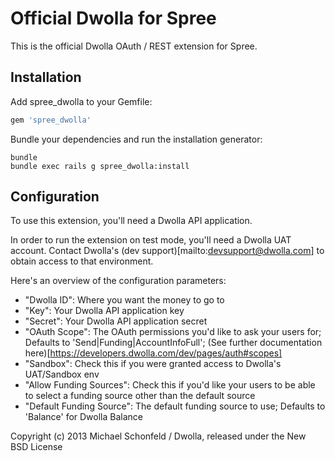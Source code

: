 Official Dwolla for Spree
===========

This is the official Dwolla OAuth / REST extension for Spree.

Installation
------------

Add spree_dwolla to your Gemfile:

```ruby
gem 'spree_dwolla'
```

Bundle your dependencies and run the installation generator:

```shell
bundle
bundle exec rails g spree_dwolla:install
```

Configuration
------------

To use this extension, you'll need a Dwolla API application.

In order to run the extension on test mode, you'll need a Dwolla UAT account. Contact Dwolla's (dev support)[mailto:devsupport@dwolla.com] to obtain access to that environment.

Here's an overview of the configuration parameters:

* "Dwolla ID": Where you want the money to go to
* "Key": Your Dwolla API application key
* "Secret": Your Dwolla API application secret
* "OAuth Scope": The OAuth permissions you'd like to ask your users for; Defaults to 'Send|Funding|AccountInfoFull'; (See further documentation here)[https://developers.dwolla.com/dev/pages/auth#scopes]
* "Sandbox": Check this if you were granted access to Dwolla's UAT/Sandbox env
* "Allow Funding Sources": Check this if you'd like your users to be able to select a funding source other than the default source
* "Default Funding Source": The default funding source to use; Defaults to 'Balance' for Dwolla Balance


Copyright (c) 2013 Michael Schonfeld / Dwolla, released under the New BSD License
